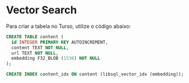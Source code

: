 # Vector Search

Para criar a tabela no Turso, utilize o código abaixo:

```sql
CREATE TABLE content (
  id INTEGER PRIMARY KEY AUTOINCREMENT,
  content TEXT NOT NULL,
  url TEXT NOT NULL,
  embedding F32_BLOB (1536) NOT NULL
);

CREATE INDEX content_idx ON content (libsql_vector_idx (embedding));
```
